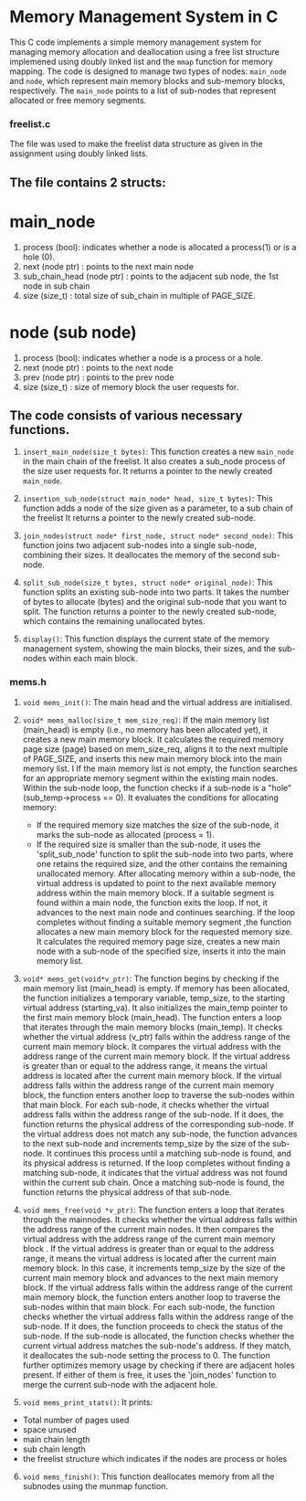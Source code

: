 # Memory Management System in C

This C code implements a simple memory management system for managing memory allocation and deallocation using a free list structure implemened using doubly linked list and the `mmap` function for memory mapping. The code is designed to manage two types of nodes: `main_node` and `node`, which represent main memory blocks and sub-memory blocks, respectively. The `main_node` points to a list of sub-nodes that represent allocated or free memory segments.

### freelist.c
The file was used to make the freelist data structure as given in the assignment using doubly linked lists.


## The file contains 2 structs:

# main_node
1. process (bool): indicates whether a node is allocated a process(1) or is a hole (0).
2. next (node ptr) : points to the next main node
3. sub_chain_head (node ptr) : points to the adjacent sub node, the 1st node in sub chain
4. size (size_t) : total size of sub_chain in multiple of PAGE_SIZE.


# node (sub node)
1. process (bool): indicates whether a node is a process or a hole.
2. next (node ptr) : points to the next node
3. prev (node ptr) : points to the prev node
4. size (size_t) : size of memory block the user requests for.


## The code consists of various necessary functions.

1. `insert_main_node(size_t bytes)`: This function creates a new `main_node` in the main chain of the freelist. It also creates a sub_node process of the size user requests for. It returns a pointer to the newly created `main_node`.

2. `insertion_sub_node(struct main_node* head, size_t bytes)`: This function adds a node of the size given as a parameter, to a sub chain of the freelist It returns a pointer to the newly created sub-node.

3. `join_nodes(struct node* first_node, struct node* second_node)`: This function joins two adjacent sub-nodes into a single sub-node, combining their sizes. It deallocates the memory of the second sub-node.

4. `split_sub_node(size_t bytes, struct node* original_node)`: This function splits an existing sub-node into two parts. It takes the number of bytes to allocate (bytes) and the original sub-node that you want to split. The function returns a pointer to the newly created sub-node, which contains the remaining unallocated bytes.

5. `display()`: This function displays the current state of the memory management system, showing the main blocks, their sizes, and the sub-nodes within each main block.


### mems.h

1. `void mems_init()`: The main head and the virtual address are initialised.

2. `void* mems_malloc(size_t mem_size_req)`: If the main memory list (main_head) is empty (i.e., no memory has been allocated yet), it creates a new main memory block. It calculates the required memory page size (page) based on mem_size_req, aligns it to the next multiple of PAGE_SIZE, and inserts this new main memory block into the main memory list. I
   If the main memory list is not empty, the function searches for an appropriate memory segment within the existing main nodes. Within the sub-node loop, the function checks if a sub-node is a "hole" (sub_temp->process == 0). It evaluates the conditions for allocating memory:
    - If the required memory size matches the size of the sub-node, it marks the sub-node as allocated (process = 1).
    - If the required size is smaller than the sub-node, it uses the 'split_sub_node' function to split the sub-node into two parts, where one retains the required size, and the other contains the remaining unallocated memory.
      After allocating memory within a sub-node, the virtual address is updated to point to the next available memory address within the main memory block. If a suitable segment is found within a main node, the function exits the loop. If not, it advances to the next main node and continues searching. If the loop completes without finding a suitable memory segment ,the function allocates a new main memory block for the requested memory size. It calculates the required memory page size, creates a new main node with a sub-node of the specified size, inserts it into the main memory list.

3. `void* mems_get(void*v_ptr)`: The function begins by checking if the main memory list (main_head) is empty. If memory has been allocated, the function initializes a temporary variable, temp_size, to the starting virtual address (starting_va). It also initializes the main_temp pointer to the first main memory block (main_head). The function enters a loop that iterates through the main memory blocks (main_temp). It checks whether the virtual address (v_ptr) falls within the address range of the current main memory block.
   It compares the virtual address with the address range of the current main memory block. If the virtual address is greater than or equal to the address range, it means the virtual address is located after the current main memory block. If the virtual address falls within the address range of the current main memory block, the function enters another loop to traverse the sub-nodes within that main block. For each sub-node, it checks whether the virtual address falls within the address range of the sub-node. If it does, the function returns the physical address of the corresponding sub-node. If the virtual address does not match any sub-node, the function advances to the next sub-node and increments temp_size by the size of the sub-node. It continues this process until a matching sub-node is found, and its physical address is returned.
   If the loop completes without finding a matching sub-node, it indicates that the virtual address was not found within the current sub chain. Once a matching sub-node is found, the function returns the physical address of that sub-node.

4. `void mems_free(void *v_ptr)`: The function enters a loop that iterates through the mainnodes. It checks whether the virtual address falls within the address range of the current main nodes. It then compares the virtual address with the address range of the current main memory block . If the virtual address is greater than or equal to the address range, it means the virtual address is located after the current main memory block. In this case, it increments temp_size by the size of the current main memory block and advances to the next main memory block. If the virtual address falls within the address range of the current main memory block, the function enters another loop to traverse the sub-nodes within that main block. For each sub-node, the function checks whether the virtual address falls within the address range of the sub-node. If it does, the function proceeds to check the status of the sub-node. If the sub-node is allocated, the function checks whether the current virtual address matches the sub-node's address. If they match, it deallocates the sub-node setting the process to 0. The function further optimizes memory usage by checking if there are adjacent holes present. If either of them is free, it uses the 'join_nodes' function to merge the current sub-node with the adjacent hole.

5. `void mems_print_stats()`: It prints:
- Total number of pages used
- space unused
- main chain length
- sub chain length
- the freelist structure which indicates if the nodes are process or holes

6. `void mems_finish()`: This function deallocates memory from all the subnodes using the munmap function. 



































